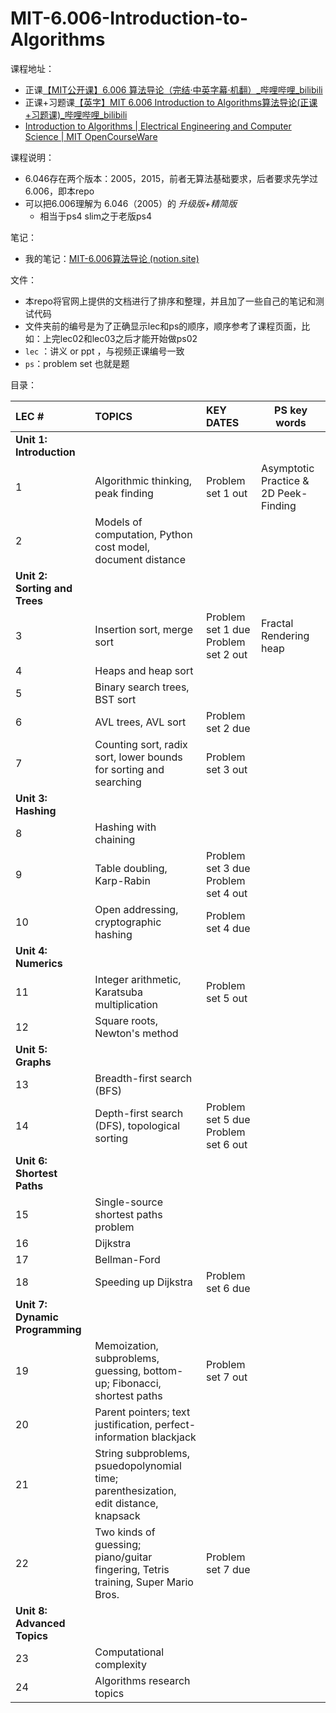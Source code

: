 # MIT-6.006-Introduction-to-Algorithms
课程地址：

- 正课[【MIT公开课】6.006 算法导论（完结·中英字幕·机翻）_哔哩哔哩_bilibili](https://www.bilibili.com/video/av84549127?spm_id_from=333.788.b_636f6d6d656e74.7)
- 正课+习题课[【英字】MIT 6.006 Introduction to Algorithms算法导论(正课+习题课)_哔哩哔哩_bilibili](https://www.bilibili.com/video/BV1Ep411R7RB?)
- [Introduction to Algorithms | Electrical Engineering and Computer Science | MIT OpenCourseWare](https://ocw.mit.edu/courses/electrical-engineering-and-computer-science/6-006-introduction-to-algorithms-fall-2011/)

课程说明：

- 6.046存在两个版本：2005，2015，前者无算法基础要求，后者要求先学过6.006，即本repo 
- 可以把6.006理解为 6.046（2005）的 *升级版+精简版*  
  - 相当于ps4 slim之于老版ps4

笔记：

- 我的笔记：[MIT-6.006算法导论 (notion.site)](https://chambray-launch-d34.notion.site/MIT-6-006-7ba56159116541959f1a0eecf5e4eae2)

文件：

- 本repo将官网上提供的文档进行了排序和整理，并且加了一些自己的笔记和测试代码
- 文件夹前的编号是为了正确显示lec和ps的顺序，顺序参考了课程页面，比如：上完lec02和lec03之后才能开始做ps02
- `lec` ：讲义 or ppt ，与视频正课编号一致
- `ps`：problem set 也就是题

目录：

| LEC #                           | TOPICS                                                       | KEY DATES                           | PS key words                          |
| :------------------------------ | :----------------------------------------------------------- | :---------------------------------- | ------------------------------------- |
| **Unit 1: Introduction**        |                                                              |                                     |                                       |
| 1                               | Algorithmic thinking, peak finding                           | Problem set 1 out                   | Asymptotic Practice & 2D Peek-Finding |
| 2                               | Models of computation, Python cost model, document distance  |                                     |                                       |
| **Unit 2: Sorting and Trees**   |                                                              |                                     |                                       |
| 3                               | Insertion sort, merge sort                                   | Problem set 1 due Problem set 2 out | Fractal Rendering heap                |
| 4                               | Heaps and heap sort                                          |                                     |                                       |
| 5                               | Binary search trees, BST sort                                |                                     |                                       |
| 6                               | AVL trees, AVL sort                                          | Problem set 2 due                   |                                       |
| 7                               | Counting sort, radix sort, lower bounds for sorting and searching | Problem set 3 out                   |                                       |
| **Unit 3: Hashing**             |                                                              |                                     |                                       |
| 8                               | Hashing with chaining                                        |                                     |                                       |
| 9                               | Table doubling, Karp-Rabin                                   | Problem set 3 due Problem set 4 out |                                       |
| 10                              | Open addressing, cryptographic hashing                       | Problem set 4 due                   |                                       |
| **Unit 4: Numerics**            |                                                              |                                     |                                       |
| 11                              | Integer arithmetic, Karatsuba multiplication                 | Problem set 5 out                   |                                       |
| 12                              | Square roots, Newton's method                                |                                     |                                       |
| **Unit 5: Graphs**              |                                                              |                                     |                                       |
| 13                              | Breadth-first search (BFS)                                   |                                     |                                       |
| 14                              | Depth-first search (DFS), topological sorting                | Problem set 5 due Problem set 6 out |                                       |
| **Unit 6: Shortest Paths**      |                                                              |                                     |                                       |
| 15                              | Single-source shortest paths problem                         |                                     |                                       |
| 16                              | Dijkstra                                                     |                                     |                                       |
| 17                              | Bellman-Ford                                                 |                                     |                                       |
| 18                              | Speeding up Dijkstra                                         | Problem set 6 due                   |                                       |
| **Unit 7: Dynamic Programming** |                                                              |                                     |                                       |
| 19                              | Memoization, subproblems, guessing, bottom-up; Fibonacci, shortest paths | Problem set 7 out                   |                                       |
| 20                              | Parent pointers; text justification, perfect-information blackjack |                                     |                                       |
| 21                              | String subproblems, psuedopolynomial time; parenthesization, edit distance, knapsack |                                     |                                       |
| 22                              | Two kinds of guessing; piano/guitar fingering, Tetris training, Super Mario Bros. | Problem set 7 due                   |                                       |
| **Unit 8: Advanced Topics**     |                                                              |                                     |                                       |
| 23                              | Computational complexity                                     |                                     |                                       |
| 24                              | Algorithms research topics                                   |                                     |                                       |



